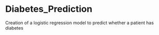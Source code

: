 # Diabetes_Prediction
Creation of a logistic regression model to predict whether a patient has diabetes

